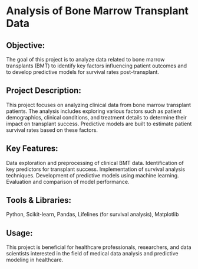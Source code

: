 # Analysis of Bone Marrow Transplant Data

## Objective:
The goal of this project is to analyze data related to bone marrow transplants (BMT) to identify key factors influencing patient outcomes and to develop predictive models for survival rates post-transplant.

## Project Description:
This project focuses on analyzing clinical data from bone marrow transplant patients. The analysis includes exploring various factors such as patient demographics, clinical conditions, and treatment details to determine their impact on transplant success. Predictive models are built to estimate patient survival rates based on these factors.

## Key Features:

Data exploration and preprocessing of clinical BMT data.
Identification of key predictors for transplant success.
Implementation of survival analysis techniques.
Development of predictive models using machine learning.
Evaluation and comparison of model performance.

## Tools & Libraries:

Python,
Scikit-learn,
Pandas,
Lifelines (for survival analysis),
Matplotlib

## Usage:
This project is beneficial for healthcare professionals, researchers, and data scientists interested in the field of medical data analysis and predictive modeling in healthcare.
